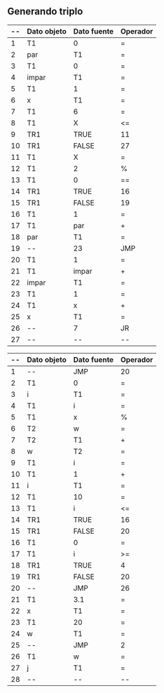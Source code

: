 ## Generando triplo 

-- | Dato objeto | Dato fuente | Operador
--- | --- | --- | ---
1 | T1 | 0 | =
2 | par | T1 | = 
3 | T1 | 0 | =
4 | impar | T1 | =
5 | T1 | 1 | =
6 | x | T1 | =
7 | T1 | 6 | =
8 | T1 | X | <=
9 | TR1 | TRUE | 11
10 | TR1 | FALSE | 27
11 | T1 | X | =
12 | T1 | 2 | %
13 | T1 | 0 | ==
14 | TR1 | TRUE | 16
15 | TR1 | FALSE | 19
16 | T1 | 1 | =
17 | T1 | par | +
18 | par | T1 | =
19 | -- | 23 | JMP
20 | T1 | 1 | =
21 | T1 | impar | +
22 | impar | T1 | =
23 | T1 | 1 | =
24 | T1 | x | +
25 | x | T1 | = 
26 | -- | 7 | JR
27 | -- | -- | --




-- | Dato objeto | Dato fuente | Operador
--- | --- | --- | ---
1 | -- | JMP | 20
2 | T1 | 0 | = 
3 | i | T1 | =
4 | T1 | i | =
5 | T1 | x | %
6 | T2 | w | =
7 | T2 | T1 | +
8 | w | T2 | =
9 | T1 | i | =
10 | T1 | 1 | +
11 | i | T1 | =
12 | T1 | 10 | =
13 | T1 | i | <=
14 | TR1 | TRUE | 16
15 | TR1 | FALSE | 20
16 | T1 | 0 | =
17 | T1 | i | >=
18 | TR1 | TRUE | 4
19 | TR1 | FALSE | 20
20 | --  | JMP | 26
21 | T1 | 3.1 | =
22 | x | T1 | =
23 | T1 | 20 | =
24 | w | T1 | =
25 | -- | JMP | 2
26 | T1 | w | = 
27 | j | T1 | =
28 | -- | -- | --
